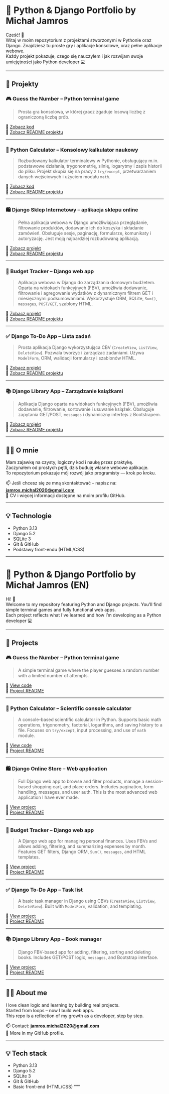 # 🧠 Python & Django Portfolio by Michał Jamros

Cześć! 👋  
Witaj w moim repozytorium z projektami stworzonymi w Pythonie oraz Django. Znajdziesz tu  proste gry i aplikacje konsolowe, oraz pełne aplikacje webowe.  
Każdy projekt pokazuje, czego się nauczyłem i jak rozwijam swoje umiejętności jako Python developer 💻

---

## 🚀 Projekty

### 🎮 Guess the Number – Python terminal game  
> Prosta gra konsolowa, w której gracz zgaduje losową liczbę z ograniczoną liczbą prób.

🔎 [Zobacz kod](https://github.com/michu1810/Portfolio/blob/main/guess-number/gamescript.py)  
📄 [Zobacz README projektu](https://github.com/michu1810/Portfolio/blob/main/guess-number/README.md)
  

---

### 🧮 Python Calculator – Konsolowy kalkulator naukowy

> Rozbudowany kalkulator terminalowy w Pythonie, obsługujący m.in. podstawowe działania, trygonometrię, silnię, logarytmy i zapis historii do pliku. Projekt skupia się na pracy z `try/except`, przetwarzaniem danych wejściowych i użyciem modułu `math`.

🔎 [Zobacz kod](https://github.com/michu1810/Portfolio/blob/main/console-calculator/calcConsole/calc.py)  
📄 [Zobacz README projektu](https://github.com/michu1810/Portfolio/blob/main/console-calculator/calcConsole/README.md)

---

### 🛍️ Django Sklep Internetowy – aplikacja sklepu online  
> Pełna aplikacja webowa w Django umożliwiająca przeglądanie, filtrowanie produktów, dodawanie ich do koszyka i składanie zamówień. Obsługuje sesje, paginację, formularze, komunikaty i autoryzację. Jest moją najbardziej rozbudowaną aplikacją.

🔗 [Zobacz projekt](https://github.com/michu1810/Portfolio/django-e-commerce)  
📄 [Zobacz README projektu](https://github.com/michu1810/Portfolio/django-e-commerce/blob/main/README.md)

---

### 💸 Budget Tracker – Django web app  
> Aplikacja webowa w Django do zarządzania domowym budżetem. Oparta na widokach funkcyjnych (FBV), umożliwia dodawanie, filtrowanie i agregowanie wydatków z dynamicznym filtrem GET i miesięcznymi podsumowaniami. Wykorzystuje ORM, SQLite, `Sum()`, `messages`, `POST/GET`, szablony HTML.

🔗 [Zobacz projekt](https://github.com/michu1810/Portfolio/tree/main/django-budget/Budzet)  
📄 [Zobacz README projektu](https://github.com/michu1810/Portfolio/blob/main/django-budget/README.md)

---

### ✅ Django To-Do App – Lista zadań  
> Prosta aplikacja Django wykorzystująca CBV (`CreateView`, `ListView`, `DeleteView`). Pozwala tworzyć i zarządzać zadaniami. Używa `ModelForm`, ORM, walidacji formularzy i szablonów HTML.

🔗 [Zobacz projekt](https://github.com/michu1810/Portfolio/tree/main/django-todo)  
📄 [Zobacz README projektu](https://github.com/michu1810/Portfolio/blob/main/django-todo/appDjango/README.md)

---

### 📚 Django Library App – Zarządzanie książkami  
> Aplikacja Django oparta na widokach funkcyjnych (FBV), umożliwia dodawanie, filtrowanie, sortowanie i usuwanie książek. Obsługuje zapytania GET/POST, `messages` i dynamiczny interfejs z Bootstrapem.

🔗 [Zobacz projekt](https://github.com/michu1810/Portfolio/tree/main/django-library)  
📄 [Zobacz README projektu](https://github.com/michu1810/Portfolio/blob/main/django-library/biblioteka/README.md)

---

## 👨‍💻 O mnie

Mam zajawkę na czysty, logiczny kod i naukę przez praktykę.  
Zaczynałem od prostych pętli, dziś buduję własne webowe aplikacje.  
To repozytorium pokazuje mój rozwój jako programisty — krok po kroku.

📫 Jeśli chcesz się ze mną skontaktować – napisz na: **jamros.michal2020@gmail.com**  
📄 CV i więcej informacji dostępne na moim profilu GitHub.

---

## 💡 Technologie

- Python 3.13
- Django 5.2
- SQLite 3
- Git & GitHub
- Podstawy front-endu (HTML/CSS)

---

# 🧠 Python & Django Portfolio by Michał Jamros (EN)

Hi! 👋  
Welcome to my repository featuring Python and Django projects. You'll find simple terminal games and fully functional web apps.  
Each project reflects what I've learned and how I’m developing as a Python developer 💻

---

## 🚀 Projects

### 🎮 Guess the Number – Python terminal game  
> A simple terminal game where the player guesses a random number with a limited number of attempts.

🔎 [View code](https://github.com/michu1810/Portfolio/blob/main/guess-number/gamescript.py)  
📄 [Project README](https://github.com/michu1810/Portfolio/blob/main/guess-number/README.md)

---

### 🧮 Python Calculator – Scientific console calculator

> A console-based scientific calculator in Python. Supports basic math operations, trigonometry, factorial, logarithms, and saving history to a file. Focuses on `try/except`, input processing, and use of `math` module.

🔎 [View code](https://github.com/michu1810/Portfolio/blob/main/console-calculator/calcConsole/calc.py)  
📄 [Project README](https://github.com/michu1810/Portfolio/blob/main/console-calculator/calcConsole/README.md)

---

### 🛍️ Django Online Store – Web application  
> Full Django web app to browse and filter products, manage a session-based shopping cart, and place orders. Includes pagination, form handling, messages, and user auth. This is the most advanced web application I have ever made.

🔗 [View project](https://github.com/michu1810/Portfolio/django-e-commerce)  
📄 [Project README](https://github.com/michu1810/Portfolio/django-e-commerce/blob/main/README.md)

---

### 💸 Budget Tracker – Django web app  
> A Django web app for managing personal finances. Uses FBVs and allows adding, filtering, and summarizing expenses by month. Features GET filters, Django ORM, `Sum()`, `messages`, and HTML templates.

🔗 [View project](https://github.com/michu1810/Portfolio/tree/main/django-budget/Budzet)  
📄 [Project README](https://github.com/michu1810/Portfolio/blob/main/django-budget/README.md)

---

### ✅ Django To-Do App – Task list  
> A basic task manager in Django using CBVs (`CreateView`, `ListView`, `DeleteView`). Built with `ModelForm`, validation, and templating.

🔗 [View project](https://github.com/michu1810/Portfolio/tree/main/django-todo)  
📄 [Project README](https://github.com/michu1810/Portfolio/blob/main/django-todo/appDjango/README.md)

---

### 📚 Django Library App – Book manager  
> Django FBV-based app for adding, filtering, sorting and deleting books. Includes GET/POST logic, `messages`, and Bootstrap interface.

🔗 [View project](https://github.com/michu1810/Portfolio/tree/main/django-library)  
📄 [Project README](https://github.com/michu1810/Portfolio/blob/main/django-library/biblioteka/README.md)

---


## 👨‍💻 About me

I love clean logic and learning by building real projects.  
Started from loops – now I build web apps.  
This repo is a reflection of my growth as a developer, step by step.

📫 Contact: **jamros.michal2020@gmail.com**  
📄 More in my GitHub profile.

---

## 💡 Tech stack

- Python 3.13
- Django 5.2
- SQLite 3
- Git & GitHub
- Basic front-end (HTML/CSS)
"""
